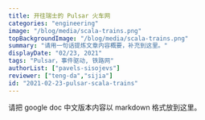 ```yaml
---
title: 开往瑞士的 Pulsar 火车网
categories: "engineering"
image: "/blog/media/scala-trains.png"
topBackgroundImage: "/blog/media/scala-trains.png"
summary: "请用一句话提炼文章内容概要，补充到这里。"
displayDate: "02/23, 2021"
tags: "Pulsar，事件驱动, 铁路网"
authorList: ["pavels-sisojevs"]
reviewer: ["teng-da","sijia"]
id: "2021-02-23-pulsar-scala-trains"
---
```



请把 google doc 中文版本内容以 markdown 格式放到这里。


